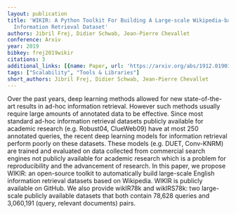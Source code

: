 ```yaml
---
layout: publication
title: 'WIKIR: A Python Toolkit For Building A Large-scale Wikipedia-based English
  Information Retrieval Dataset'
authors: Jibril Frej, Didier Schwab, Jean-Pierre Chevallet
conference: Arxiv
year: 2019
bibkey: frej2019wikir
citations: 3
additional_links: [{name: Paper, url: 'https://arxiv.org/abs/1912.01901'}]
tags: ["Scalability", "Tools & Libraries"]
short_authors: Jibril Frej, Didier Schwab, Jean-Pierre Chevallet
---
```

Over the past years, deep learning methods allowed for new state-of-the-art
results in ad-hoc information retrieval. However such methods usually require
large amounts of annotated data to be effective. Since most standard ad-hoc
information retrieval datasets publicly available for academic research (e.g.
Robust04, ClueWeb09) have at most 250 annotated queries, the recent deep
learning models for information retrieval perform poorly on these datasets.
These models (e.g. DUET, Conv-KNRM) are trained and evaluated on data collected
from commercial search engines not publicly available for academic research
which is a problem for reproducibility and the advancement of research. In this
paper, we propose WIKIR: an open-source toolkit to automatically build
large-scale English information retrieval datasets based on Wikipedia. WIKIR is
publicly available on GitHub. We also provide wikIR78k and wikIRS78k: two
large-scale publicly available datasets that both contain 78,628 queries and
3,060,191 (query, relevant documents) pairs.